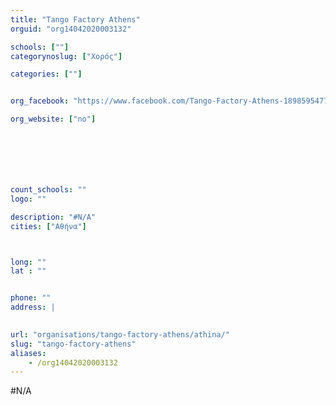 ```yaml
---
title: "Tango Factory Athens"
orguid: "org14042020003132"

schools: [""]
categorynoslug: ["Χορός"]

categories: [""]


org_facebook: "https://www.facebook.com/Tango-Factory-Athens-1898595477134900/"

org_website: ["no"]







count_schools: ""
logo: ""

description: "#N/A"
cities: ["Αθήνα"]



long: ""
lat : ""


phone: ""
address: |
    

url: "organisations/tango-factory-athens/athina/"
slug: "tango-factory-athens"
aliases:
    - /org14042020003132
---
```


#N/A
